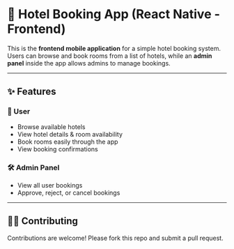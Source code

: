 # 🏨 Hotel Booking App (React Native - Frontend)

This is the **frontend mobile application** for a simple hotel booking system.
Users can browse and book rooms from a list of hotels, while an **admin panel** inside the app allows admins to manage bookings.

---
## ✨ Features

### 👤 User

* Browse available hotels
* View hotel details & room availability
* Book rooms easily through the app
* View booking confirmations

### 🛠️ Admin Panel

* View all user bookings
* Approve, reject, or cancel bookings
---
## 🧑‍💻 Contributing

Contributions are welcome! Please fork this repo and submit a pull request.
